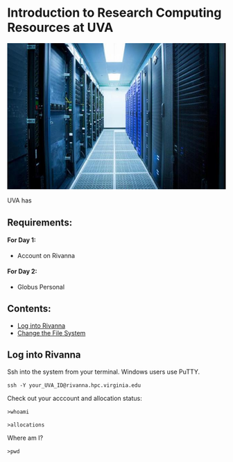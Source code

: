# Introduction to Research Computing Resources at UVA

![](img/Rivanna.jpg)

UVA has 

## Requirements:

#### For Day 1:
* Account on Rivanna

#### For Day 2:
* Globus Personal

## Contents:

* [Log into Rivanna](#Log-into-Rivanna)
* [Change the File System](#change-the-file-system)

## Log into Rivanna

Ssh into the system from your terminal. Windows users use PuTTY.

```
ssh -Y your_UVA_ID@rivanna.hpc.virginia.edu
```
  
Check out your acccount and allocation status:

```
>whoami
```

```
>allocations
```

Where am I?

```
>pwd
```


  
  
